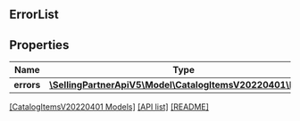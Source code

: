## ErrorList

## Properties

Name | Type | Description | Notes
------------ | ------------- | ------------- | -------------
**errors** | [**\SellingPartnerApiV5\Model\CatalogItemsV20220401\Error[]**](Error.md) |  |

[[CatalogItemsV20220401 Models]](../) [[API list]](../../Api) [[README]](../../../README.md)
